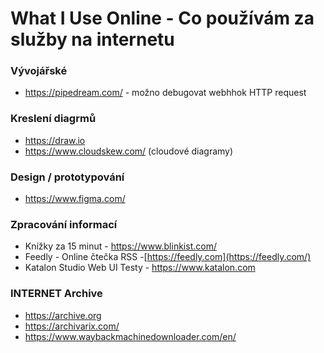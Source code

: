
# What I Use Online - Co používám za služby na internetu

### Vývojářské
 - https://pipedream.com/ - možno debugovat webhhok HTTP request

### Kreslení diagrmů
- https://draw.io
- https://www.cloudskew.com/ (cloudové diagramy)

### Design / prototypování
- https://www.figma.com/

### Zpracování informací
- Knížky za 15 minut - https://www.blinkist.com/
- Feedly - Online čtečka RSS -[https://feedly.com](https://feedly.com/)
- Katalon Studio Web UI Testy  - https://www.katalon.com

### INTERNET Archive
-  https://archive.org
-  https://archivarix.com/
-  https://www.waybackmachinedownloader.com/en/
